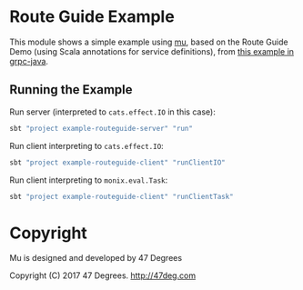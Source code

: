 
# Route Guide Example

This module shows a simple example using [mu](https://github.com/higherkindness/mu), based on the Route Guide Demo (using Scala annotations for service definitions),
from [this example in grpc-java](https://github.com/grpc/grpc-java/tree/v1.10.x/examples/src/main/java/io/grpc/examples/routeguide).

## Running the Example

Run server (interpreted to `cats.effect.IO` in this case):

```bash
sbt "project example-routeguide-server" "run"
```

Run client interpreting to `cats.effect.IO`:

```bash
sbt "project example-routeguide-client" "runClientIO"
```

Run client interpreting to `monix.eval.Task`:

```bash
sbt "project example-routeguide-client" "runClientTask"
```

[comment]: # (Start Copyright)
# Copyright

Mu is designed and developed by 47 Degrees

Copyright (C) 2017 47 Degrees. <http://47deg.com>

[comment]: # (End Copyright)
